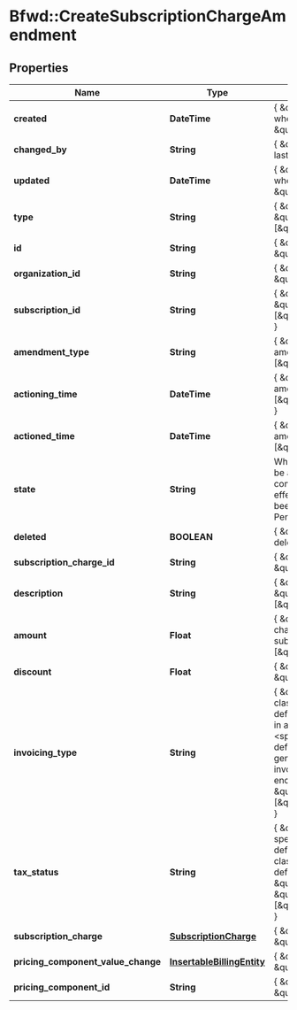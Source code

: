 # Bfwd::CreateSubscriptionChargeAmendment

## Properties
Name | Type | Description | Notes
------------ | ------------- | ------------- | -------------
**created** | **DateTime** | { \&quot;description\&quot; : \&quot;The UTC DateTime when the object was created.\&quot;, \&quot;verbs\&quot;:[] } | [optional] 
**changed_by** | **String** | { \&quot;description\&quot; : \&quot;ID of the user who last updated the entity.\&quot;, \&quot;verbs\&quot;:[] } | [optional] 
**updated** | **DateTime** | { \&quot;description\&quot; : \&quot;The UTC DateTime when the object was last updated.\&quot;, \&quot;verbs\&quot;:[] } | [optional] 
**type** | **String** | { \&quot;description\&quot; : \&quot;\&quot;, \&quot;default\&quot; : \&quot;\&quot;, \&quot;verbs\&quot;:[\&quot;POST\&quot;,\&quot;GET\&quot;] } | 
**id** | **String** | { \&quot;description\&quot; : \&quot;\&quot;, \&quot;verbs\&quot;:[\&quot;GET\&quot;] } | [optional] 
**organization_id** | **String** | { \&quot;description\&quot; : \&quot;\&quot;, \&quot;verbs\&quot;:[\&quot;\&quot;] } | [optional] 
**subscription_id** | **String** | { \&quot;description\&quot; : \&quot;\&quot;, \&quot;verbs\&quot;:[\&quot;POST\&quot;,\&quot;PUT\&quot;,\&quot;GET\&quot;] } | 
**amendment_type** | **String** | { \&quot;description\&quot; : \&quot;Type of amendment\&quot;, \&quot;verbs\&quot;:[\&quot;POST\&quot;,\&quot;GET\&quot;] } | 
**actioning_time** | **DateTime** | { \&quot;description\&quot; : \&quot;When the amendment will run\&quot;, \&quot;verbs\&quot;:[\&quot;POST\&quot;,\&quot;PUT\&quot;,\&quot;GET\&quot;] } | [optional] 
**actioned_time** | **DateTime** | { \&quot;description\&quot; : \&quot;The time the amendment completed.\&quot;, \&quot;verbs\&quot;:[\&quot;GET\&quot;] } | [optional] 
**state** | **String** | Whether the subscription-amendment is: pending (to be actioned in the future), succeeded (actioning completed), failed (actioning was attempted but no effect was made) or discarded (the amendment had been cancelled before being actioned). Default: Pending | 
**deleted** | **BOOLEAN** | { \&quot;description\&quot; : \&quot;Is the amendment deleted.\&quot;, \&quot;verbs\&quot;:[\&quot;GET\&quot;] } | [default to false]
**subscription_charge_id** | **String** | { \&quot;description\&quot; : \&quot;\&quot;, \&quot;verbs\&quot;:[\&quot;GET\&quot;] } | [optional] 
**description** | **String** | { \&quot;description\&quot; : \&quot;.\&quot;, \&quot;verbs\&quot;:[\&quot;POST\&quot;,\&quot;GET\&quot;] } | [optional] 
**amount** | **Float** | { \&quot;description\&quot; : \&quot;Monetary value to charge in the same currency as the subscription.\&quot;, \&quot;verbs\&quot;:[\&quot;POST\&quot;,\&quot;GET\&quot;] } | 
**discount** | **Float** | { \&quot;description\&quot; : \&quot;\&quot;, \&quot;verbs\&quot;:[] } | [optional] 
**invoicing_type** | **String** | { \&quot;description\&quot; : \&quot;&lt;span class&#x3D;\\\&quot;label label-default\\\&quot;&gt;Immediate&lt;/span&gt; invoicing will result in an invoice being issued immediately for the charge. &lt;span class&#x3D;\\\&quot;label label-default\\\&quot;&gt;Aggregated&lt;/span&gt; invoicing will generate a charge to be added to the next issued invoice, for example at the current billing period end.\&quot;, \&quot;default\&quot; : \&quot;Aggregated\&quot;, \&quot;verbs\&quot;:[\&quot;POST\&quot;,\&quot;PUT\&quot;,\&quot;GET\&quot;] } | 
**tax_status** | **String** | { \&quot;description\&quot; : \&quot;Whether the amount specified is &lt;span class&#x3D;\\\&quot;label label-default\\\&quot;&gt;inclusive&lt;/span&gt; or &lt;span class&#x3D;\\\&quot;label label-default\\\&quot;&gt;exclusive&lt;/span&gt; of tax\&quot;,  \&quot;default\&quot; : \&quot;inclusive\&quot;, \&quot;verbs\&quot;:[\&quot;POST\&quot;,\&quot;PUT\&quot;,\&quot;GET\&quot;] } | 
**subscription_charge** | [**SubscriptionCharge**](SubscriptionCharge.md) | { \&quot;description\&quot; : \&quot;\&quot;, \&quot;verbs\&quot;:[\&quot;GET\&quot;] } | [optional] 
**pricing_component_value_change** | [**InsertableBillingEntity**](InsertableBillingEntity.md) | { \&quot;description\&quot; : \&quot;\&quot;, \&quot;verbs\&quot;:[] } | [optional] 
**pricing_component_id** | **String** | { \&quot;description\&quot; : \&quot;\&quot;, \&quot;verbs\&quot;:[] } | [optional] 


